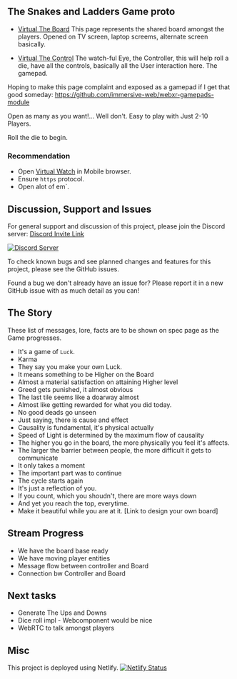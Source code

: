 ## The Snakes and Ladders Game proto

* [Virtual The Board](https://vb.akriya.co.in)
This page represents the shared board amongst the players. Opened on TV screen, laptop screems, alternate screen basically.

* [Virtual The Control](https://vb.akriya.co.in/watch)
The watch-ful Eye, the Controller, this will help roll a die, have all the controls, basically all the User interaction here. The gamepad. 

Hoping to make this page complaint and exposed as a gamepad if I get that good someday: https://github.com/immersive-web/webxr-gamepads-module

Open as many as you want!... Well don't. Easy to play with Just 2-10 Players.

Roll the die to begin.

### Recommendation
* Open [Virtual Watch](https://vb.akriya.co.in/watch) in Mobile browser.
* Ensure `https` protocol.
* Open alot of em`.


## Discussion, Support and Issues
For general support and discussion of this project, please join the Discord server: [Discord Invite Link](https://discord.gg/B2cERQ5)

[![Discord Server](https://discordapp.com/api/guilds/552881714196774953/widget.png?style=banner2)](https://discord.gg/B2cERQ5)

To check known bugs and see planned changes and features for this project, please see the GitHub issues.

Found a bug we don't already have an issue for? Please report it in a new GitHub issue with as much detail as you can!

## The Story 
These list of messages, lore, facts are to be shown on spec page as the Game progresses.
* It's a game of `Luck`.
* Karma 
* They say you make your own Luck.
* It means something to be Higher on the Board
* Almost a material satisfaction on attaining Higher level
* Greed gets punished, it almost obvious
* The last tile seems like a doarway almost
* Almost like getting rewarded for what you did today.
* No good deads go unseen
* Just saying, there is cause and effect
* Causality is fundamental, it's physical actually
* Speed of Light is determined by the maximum flow of causality
* The higher you go in the board, the more physically you feel it's affects.
* The larger the barrier between people, the more difficult it gets to communicate
* It only takes a moment
* The important part was to continue
* The cycle starts again
* It's just a reflection of you.
* If you count, which you shoudn't, there are more ways down
* And yet you reach the top, everytime.
* Make it beautiful while you are at it. [Link to design your own board]



## Stream Progress  
* We have the board base ready
* We have moving player entities 
* Message flow between controller and Board
* Connection bw Controller and Board

## Next tasks
* Generate The Ups and Downs
* Dice roll impl - Webcomponent would be nice
* WebRTC to talk amongst players


## Misc
This project is deployed using Netlify. [![Netlify Status](https://api.netlify.com/api/v1/badges/821c1207-3a03-48a2-b97b-2ad558c7ef88/deploy-status)](https://app.netlify.com/sites/gameofknowledge/deploys)